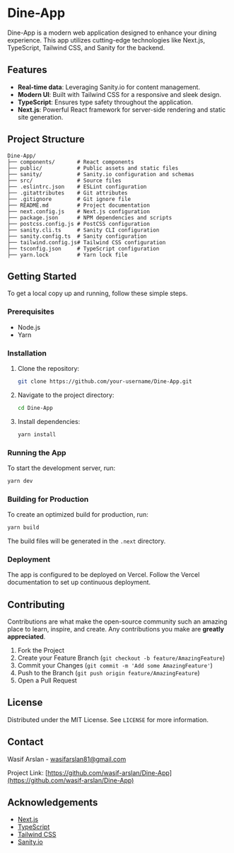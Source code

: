# Dine-App

Dine-App is a modern web application designed to enhance your dining experience. This app utilizes cutting-edge technologies like Next.js, TypeScript, Tailwind CSS, and Sanity for the backend.

## Features

- **Real-time data**: Leveraging Sanity.io for content management.
- **Modern UI**: Built with Tailwind CSS for a responsive and sleek design.
- **TypeScript**: Ensures type safety throughout the application.
- **Next.js**: Powerful React framework for server-side rendering and static site generation.

## Project Structure

```plaintext
Dine-App/
├── components/       # React components
├── public/           # Public assets and static files
├── sanity/           # Sanity.io configuration and schemas
├── src/              # Source files
├── .eslintrc.json    # ESLint configuration
├── .gitattributes    # Git attributes
├── .gitignore        # Git ignore file
├── README.md         # Project documentation
├── next.config.js    # Next.js configuration
├── package.json      # NPM dependencies and scripts
├── postcss.config.js # PostCSS configuration
├── sanity.cli.ts     # Sanity CLI configuration
├── sanity.config.ts  # Sanity configuration
├── tailwind.config.js# Tailwind CSS configuration
├── tsconfig.json     # TypeScript configuration
├── yarn.lock         # Yarn lock file
```

## Getting Started

To get a local copy up and running, follow these simple steps.

### Prerequisites

- Node.js
- Yarn

### Installation

1. Clone the repository:
   ```sh
   git clone https://github.com/your-username/Dine-App.git
   ```
2. Navigate to the project directory:
   ```sh
   cd Dine-App
   ```
3. Install dependencies:
   ```sh
   yarn install
   ```

### Running the App

To start the development server, run:
```sh
yarn dev
```

### Building for Production

To create an optimized build for production, run:
```sh
yarn build
```
The build files will be generated in the `.next` directory.

### Deployment

The app is configured to be deployed on Vercel. Follow the Vercel documentation to set up continuous deployment.

## Contributing

Contributions are what make the open-source community such an amazing place to learn, inspire, and create. Any contributions you make are **greatly appreciated**.

1. Fork the Project
2. Create your Feature Branch (`git checkout -b feature/AmazingFeature`)
3. Commit your Changes (`git commit -m 'Add some AmazingFeature'`)
4. Push to the Branch (`git push origin feature/AmazingFeature`)
5. Open a Pull Request

## License

Distributed under the MIT License. See `LICENSE` for more information.

## Contact

Wasif Arslan - [wasifarslan81@gmail.com](mailto:wasifarslan81@gmail.com)

Project Link: [https://github.com/wasif-arslan/Dine-App](https://github.com/wasif-arslan/Dine-App)

## Acknowledgements

- [Next.js](https://nextjs.org/)
- [TypeScript](https://www.typescriptlang.org/)
- [Tailwind CSS](https://tailwindcss.com/)
- [Sanity.io](https://www.sanity.io/)

